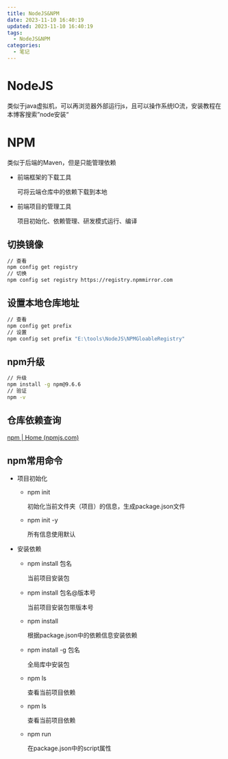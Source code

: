 ```yaml
---
title: NodeJS&NPM
date: 2023-11-10 16:40:19
updated: 2023-11-10 16:40:19
tags:
  - NodeJS&NPM
categories:
  - 笔记
---
```


# NodeJS

类似于java虚拟机，可以再浏览器外部运行js，且可以操作系统IO流，安装教程在本博客搜索”node安装“

# NPM

类似于后端的Maven，但是只能管理依赖

- 前端框架的下载工具

    可将云端仓库中的依赖下载到本地 

- 前端项目的管理工具

    项目初始化、依赖管理、研发模式运行、编译  

## 切换镜像

```bash
// 查看
npm config get registry
// 切换
npm config set registry https://registry.npmmirror.com
```

## 设置本地仓库地址

```bash
// 查看
npm config get prefix
// 设置
npm config set prefix "E:\tools\NodeJS\NPMGloableRegistry"
```

## npm升级

```bash
// 升级
npm install -g npm@9.6.6
// 验证
npm -v
```

## 仓库依赖查询

[npm | Home (npmjs.com)](https://www.npmjs.com/)

## npm常用命令

- 项目初始化

    - npm init

        初始化当前文件夹（项目）的信息，生成package.json文件

    - npm init -y

        所有信息使用默认

- 安装依赖

    - npm install 包名

        当前项目安装包

    - npm install 包名@版本号

        当前项目安装包带版本号

    - npm install

        根据package.json中的依赖信息安装依赖

    - npm install -g 包名

        全局库中安装包

    - npm  ls

        查看当前项目依赖

    - npm  ls

        查看当前项目依赖

    - npm run

        在package.json中的script属性